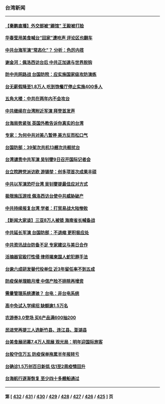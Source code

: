 ### 台湾新闻
---
#### [【秦鹏直播】外交部被“踢馆” 王毅被打脸](../../pages/ncid1349361/n13798303.md) 
#### [华春莹用美食喊台“回家”遭呛声 评论区也翻车](../../pages/ncid1349361/n13798179.md) 
#### [中共台海军演“常态化”？ 分析：色厉内荏](../../pages/ncid1349361/n13798313.md) 
#### [谢金河：佩洛西访台后 中共正加速与世界脱钩](../../pages/ncid1349361/n13798195.md) 
#### [防中共网路战 台国防院：应实施国家级攻防演练](../../pages/ncid1349361/n13798118.md) 
#### [台无薪假降至1.8万人 吃到饱餐厅停止实施400多人](../../pages/ncid1349361/n13798356.md) 
#### [五角大楼：中共在两年内不会攻台](../../pages/ncid1349361/n13798354.md) 
#### [中共继续在台湾附近军演 拜登首发声](../../pages/ncid1349361/n13798310.md) 
#### [台海局势紧张 英国外教告诉你真实的台湾](../../pages/ncid1349361/n13798341.md) 
#### [专家：为何中共对美八暂停 美方反而松口气](../../pages/ncid1349361/n13798323.md) 
#### [台国防部：39架次共机13艘次共舰扰台](../../pages/ncid1349361/n13798328.md) 
#### [台湾谴责中共军演 吴钊燮9日召开国际记者会](../../pages/ncid1349361/n13798300.md) 
#### [台立院跨党派访欧 游锡堃：创多项首次成果丰硕](../../pages/ncid1349361/n13798139.md) 
#### [中共以军演恐吓台湾 吴钊燮提最佳应对方式](../../pages/ncid1349361/n13798312.md) 
#### [极限施压游戏 佩洛西访台使中共威胁破产](../../pages/ncid1349361/n13798285.md) 
#### [中共持续报复台湾 学者：打贸易战大陆惨败](../../pages/ncid1349361/n13798316.md) 
#### [【新闻大家谈】三亚8万人被锁 海南省长喊备战](../../pages/ncid1349361/n13798237.md) 
#### [中共延长军演 台国防部：不退缩 更积极应处](../../pages/ncid1349361/n13798275.md) 
#### [中共资讯战台防备不足 专家建议与美日合作](../../pages/ncid1349361/n13798290.md) 
#### [活摘器官殴打性侵 律师揭柬国人蛇犯罪手法](../../pages/ncid1349361/n13798291.md) 
#### [台逾六成研发替代役单位 近3年留任率不到五成](../../pages/ncid1349361/n13798293.md) 
#### [防疫保单理赔月增 中信产险不排除再增资](../../pages/ncid1349361/n13798169.md) 
#### [需量管理系统遭骇？ 台电：非台电系统](../../pages/ncid1349361/n13798269.md) 
#### [高中免试入学续招 缺额逾1.5万名](../../pages/ncid1349361/n13798264.md) 
#### [农游券3.0登场 买6产品满600抽200](../../pages/ncid1349361/n13798262.md) 
#### [民进党再提三人选新竹县、连江县、澎湖县](../../pages/ncid1349361/n13798197.md) 
#### [台美食展闭幕7.4万人观展 观光局：明年迎国际旅客](../../pages/ncid1349361/n13798259.md) 
#### [台股守住万五 防疫保单拖累半年报转亏](../../pages/ncid1349361/n13798203.md) 
#### [台确诊1.5万创百日新低 估1至2周疫情回升](../../pages/ncid1349361/n13798258.md) 
#### [台海航行逐渐恢复 至少四十多艘船通过](../../pages/ncid1349361/n13798173.md) 

---
#### 第 [ [432](./432.md) / [431](./431.md) / [430](./430.md) / [429](./429.md) / [428](./428.md) / [427](./427.md) / [426](./426.md) / [425](./425.md) ] 页
